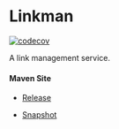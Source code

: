 # Linkman

[![codecov](https://codecov.io/gh/bremersee/linkman/branch/develop/graph/badge.svg)](https://codecov.io/gh/bremersee/linkman)

A link management service.

#### Maven Site

- [Release](https://bremersee.github.io/linkman/index.html)

- [Snapshot](https://nexus.bremersee.org/repository/maven-sites/linkman/1.0.0-SNAPSHOT/index.html)
